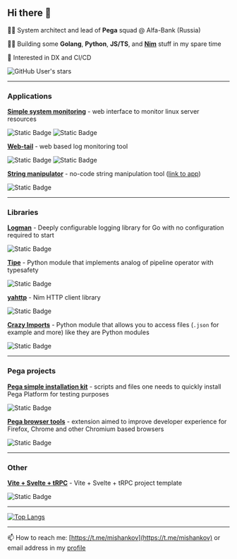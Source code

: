 ## Hi there 👋

👨‍💼 System architect and lead of **Pega** squad @ Alfa-Bank (Russia)

👨‍💻 Building some **Golang**, **Python**, **JS/TS**, and **[Nim](https://nim-lang.org/)** stuff in my spare time

🤔 Interested in DX and CI/CD

![GitHub User's stars](https://img.shields.io/github/stars/mishankov?style=social)

---
### Applications

**[Simple system monitoring](https://github.com/mishankov/simple-system-monitor)** - web interface to monitor linux server resources 

![Static Badge](https://img.shields.io/badge/golang-white?logo=go) ![Static Badge](https://img.shields.io/badge/sveltekit-white?logo=svelte)

**[Web-tail](https://github.com/mishankov/web-tail)** - web based log monitoring tool 

![Static Badge](https://img.shields.io/badge/golang-white?logo=go) ![Static Badge](https://img.shields.io/badge/svelte-white?logo=svelte)

**[String manipulator](https://github.com/mishankov/string-manipulator)** - no-code string manipulation tool ([link to app](https://mishankov.github.io/string-manipulator/)) 

![Static Badge](https://img.shields.io/badge/sveltekit-white?logo=svelte)

---
### Libraries

**[Logman](https://github.com/mishankov/logman)** - Deeply configurable logging library for Go with no configuration required to start

![Static Badge](https://img.shields.io/badge/golang-white?logo=go) 

**[Tipe](https://github.com/mishankov/tipe)** - Python module that implements analog of pipeline operator with typesafety 

![Static Badge](https://img.shields.io/badge/python-white?logo=python)

**[yahttp](https://github.com/mishankov/yahttp)** - Nim HTTP client library

![Static Badge](https://img.shields.io/badge/nim-white?logo=nim)

**[Crazy Imports](https://github.com/mishankov/crazy-imports)** - Python module that allows you to access files (`.json` for example and more) like they are Python modules

![Static Badge](https://img.shields.io/badge/python-white?logo=python)

---
### Pega projects

**[Pega simple installation kit](https://github.com/mishankov/pega-easy-install-kit)** - scripts and files one needs to quickly install Pega Platform for testing purposes

![Static Badge](https://img.shields.io/badge/docker-white?logo=docker)

**[Pega browser tools](https://github.com/mishankov/pega-browser-tools)** - extension aimed to improve developer experience for Firefox, Chrome and other Chromium based browsers

![Static Badge](https://img.shields.io/badge/svelte-white?logo=svelte)

---
### Other

**[Vite + Svelte + tRPC](https://github.com/mishankov/vite-svelte-trpc)** - Vite + Svelte + tRPC project template 

![Static Badge](https://img.shields.io/badge/svelte-white?logo=svelte)

---

<!-- [![My GitHub stats](https://github-readme-stats.vercel.app/api?username=mishankov)](https://github.com/anuraghazra/github-readme-stats) -->
[![Top Langs](https://github-readme-stats-mishankov.vercel.app/api/top-langs/?username=mishankov&layout=compact&hide=swift,html&count_private=false)](https://github.com/anuraghazra/github-readme-stats)

---

📫 How to reach me: [https://t.me/mishankov](https://t.me/mishankov) or email address in my [profile](https://github.com/mishankov)
